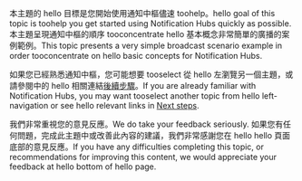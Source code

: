 
<span data-ttu-id="1a96d-101">本主題的 hello 目標是您開始使用通知中樞儘速 toohelp。</span><span class="sxs-lookup"><span data-stu-id="1a96d-101">hello goal of this topic is toohelp you get started using Notification Hubs quickly as possible.</span></span> <span data-ttu-id="1a96d-102">本主題呈現通知中樞的順序 tooconcentrate hello 基本概念非常簡單的廣播的案例範例。</span><span class="sxs-lookup"><span data-stu-id="1a96d-102">This topic presents a very simple broadcast scenario example in order tooconcentrate on hello basic concepts for Notification Hubs.</span></span>

<span data-ttu-id="1a96d-103">如果您已經熟悉通知中樞，您可能想要 tooselect 從 hello 左瀏覽另一個主題，或請參閱中的 hello 相關連結[後續步驟](#next-steps)。</span><span class="sxs-lookup"><span data-stu-id="1a96d-103">If you are already familiar with Notification Hubs, you may want tooselect another topic from hello left-navigation or see hello relevant links in [Next steps](#next-steps).</span></span>

<span data-ttu-id="1a96d-104">我們非常重視您的意見反應。</span><span class="sxs-lookup"><span data-stu-id="1a96d-104">We do take your feedback seriously.</span></span> <span data-ttu-id="1a96d-105">如果您有任何問題，完成此主題中或改善此內容的建議，我們非常感謝您在 hello hello 頁面底部的意見反應。</span><span class="sxs-lookup"><span data-stu-id="1a96d-105">If you have any difficulties completing this topic, or recommendations for improving this content, we would appreciate your feedback at hello bottom of hello page.</span></span>

